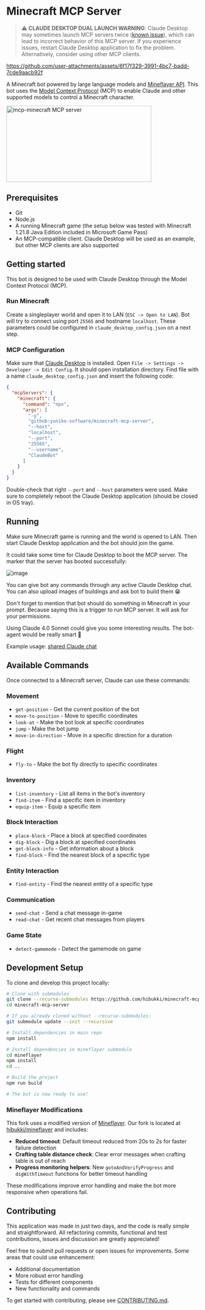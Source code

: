 # Minecraft MCP Server

> ⚠️ **CLAUDE DESKTOP DUAL LAUNCH WARNING**: Claude Desktop may sometimes launch MCP servers twice ([known issue](https://github.com/modelcontextprotocol/servers/issues/812)), which can lead to incorrect behavior of this MCP server. If you experience issues, restart Claude Desktop application to fix the problem. Alternatively, consider using other MCP clients.

https://github.com/user-attachments/assets/6f17f329-3991-4bc7-badd-7cde9aacb92f

A Minecraft bot powered by large language models and [Mineflayer API](https://github.com/PrismarineJS/mineflayer). This bot uses the [Model Context Protocol](https://github.com/modelcontextprotocol) (MCP) to enable Claude and other supported models to control a Minecraft character.

<a href="https://glama.ai/mcp/servers/@yuniko-software/minecraft-mcp-server">
  <img width="380" height="200" src="https://glama.ai/mcp/servers/@yuniko-software/minecraft-mcp-server/badge" alt="mcp-minecraft MCP server" />
</a>

## Prerequisites

- Git
- Node.js
- A running Minecraft game (the setup below was tested with Minecraft 1.21.8 Java Edition included in Microsoft Game Pass)
- An MCP-compatible client. Claude Desktop will be used as an example, but other MCP clients are also supported

## Getting started

This bot is designed to be used with Claude Desktop through the Model Context Protocol (MCP).

### Run Minecraft

Create a singleplayer world and open it to LAN (`ESC -> Open to LAN`). Bot will try to connect using port `25565` and hostname `localhost`. These parameters could be configured in `claude_desktop_config.json` on a next step. 

### MCP Configuration

Make sure that [Claude Desktop](https://claude.ai/download) is installed. Open `File -> Settings -> Developer -> Edit Config`. It should open installation directory. Find file with a name `claude_desktop_config.json` and insert the following code:

```json
{
  "mcpServers": {
    "minecraft": {
      "command": "npx",
      "args": [
        "-y",
        "github:yuniko-software/minecraft-mcp-server",
        "--host",
        "localhost",
        "--port",
        "25565",
        "--username",
        "ClaudeBot"
      ]
    }
  }
}
```

Double-check that right `--port` and `--host` parameters were used. Make sure to completely reboot the Claude Desktop application (should be closed in OS tray). 

## Running

Make sure Minecraft game is running and the world is opened to LAN. Then start Claude Desktop application and the bot should join the game. 

It could take some time for Claude Desktop to boot the MCP server. The marker that the server has booted successfully:

![image](https://github.com/user-attachments/assets/39211d34-c3b3-46d6-bc80-353fd4fba690)

You can give bot any commands through any active Claude Desktop chat. You can also upload images of buildings and ask bot to build them 😁

Don't forget to mention that bot should do something in Minecraft in your prompt. Because saying this is a trigger to run MCP server. It will ask for your permissions.

Using Claude 4.0 Sonnet could give you some interesting results. The bot-agent would be really smart 🫡

Example usage: [shared Claude chat](https://claude.ai/share/535d5f69-f102-4cdb-9801-f74ea5709c0b)

## Available Commands

Once connected to a Minecraft server, Claude can use these commands:

### Movement
- `get-position` - Get the current position of the bot
- `move-to-position` - Move to specific coordinates
- `look-at` - Make the bot look at specific coordinates
- `jump` - Make the bot jump
- `move-in-direction` - Move in a specific direction for a duration

### Flight
- `fly-to` - Make the bot fly directly to specific coordinates

### Inventory
- `list-inventory` - List all items in the bot's inventory
- `find-item` - Find a specific item in inventory
- `equip-item` - Equip a specific item

### Block Interaction
- `place-block` - Place a block at specified coordinates
- `dig-block` - Dig a block at specified coordinates
- `get-block-info` - Get information about a block
- `find-block` - Find the nearest block of a specific type

### Entity Interaction
- `find-entity` - Find the nearest entity of a specific type

### Communication
- `send-chat` - Send a chat message in-game
- `read-chat` - Get recent chat messages from players

### Game State
- `detect-gamemode` - Detect the gamemode on game

## Development Setup

To clone and develop this project locally:

```bash
# Clone with submodules
git clone --recurse-submodules https://github.com/hibukki/minecraft-mcp-server.git
cd minecraft-mcp-server

# If you already cloned without --recurse-submodules:
git submodule update --init --recursive

# Install dependencies in main repo
npm install

# Install dependencies in mineflayer submodule
cd mineflayer
npm install
cd ..

# Build the project
npm run build

# The bot is now ready to use!
```

### Mineflayer Modifications

This fork uses a modified version of [Mineflayer](https://github.com/PrismarineJS/mineflayer).
Our fork is located at [hibukki/mineflayer](https://github.com/hibukki/mineflayer) and includes:

- **Reduced timeout**: Default timeout reduced from 20s to 2s for faster failure detection
- **Crafting table distance check**: Clear error messages when crafting table is out of reach
- **Progress monitoring helpers**: New `gotoAndVerifyProgress` and `digWithTimeout` functions for better timeout handling

These modifications improve error handling and make the bot more responsive when operations fail.

## Contributing

This application was made in just two days, and the code is really simple and straightforward. All refactoring commits, functional and test contributions, issues and discussion are greatly appreciated!

Feel free to submit pull requests or open issues for improvements. Some areas that could use enhancement:

- Additional documentation
- More robust error handling
- Tests for different components
- New functionality and commands

To get started with contributing, please see [CONTRIBUTING.md](CONTRIBUTING.md).
